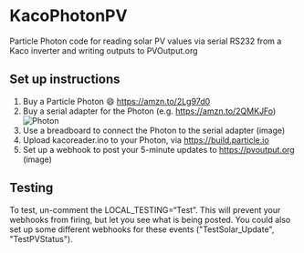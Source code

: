 # KacoPhotonPV
Particle Photon code for reading solar PV values via serial RS232 from a Kaco inverter and writing outputs to PVOutput.org

## Set up instructions

1. Buy a Particle Photon :smile:
https://amzn.to/2Lg97d0
2. Buy a serial adapter for the Photon (e.g. https://amzn.to/2QMKJFo)
![Photon](https://ws-eu.amazon-adsystem.com/widgets/q?_encoding=UTF8&MarketPlace=GB&ASIN=B012D6UYTA&ServiceVersion=20070822&ID=AsinImage&WS=1&Format=_SL250_&tag=lateralmindsl-21)
3. Use a breadboard to connect the Photon to the serial adapter
(image)
4. Upload kacoreader.ino to your Photon, via https://build.particle.io
5. Set up a webhook to post your 5-minute updates to https://pvoutput.org
(image)

## Testing
To test, un-comment the LOCAL_TESTING=“Test”. This will prevent your webhooks from firing, but let you see what is being posted. You could also set up some different webhooks for these events ("TestSolar_Update", "TestPVStatus").
